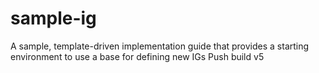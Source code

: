 # sample-ig
A sample, template-driven implementation guide that provides a starting environment to use a base for defining new IGs
Push build v5
        

